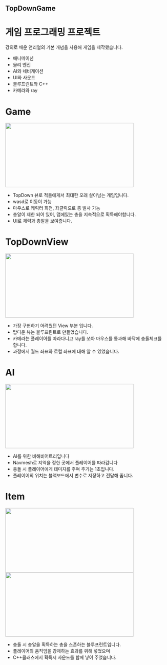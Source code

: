 ## TopDownGame

# 게임 프로그래밍 프로젝트

강의로 배운 언리얼의 기본 개념을 사용해 게임을 제작했습니다.

- 애니메이션
- 물리 엔진
- AI와 네비게이션
- UI와 사운드
- 블루프린트와 C++
- 카메라와 ray

# Game
<img src="https://user-images.githubusercontent.com/59460871/155918774-229efb95-8311-494a-8d21-c0a4da92501b.PNG"  width="400" height="200"/>

- TopDown 뷰로 적들에게서 최대한 오래 살아남는 게임입니다.
- wasd로 이동이 가능
- 마우스로 캐릭터 회전, 좌클릭으로 총 발사 가능
- 총알이 제한 되어 있어, 맵에있는 총을 지속적으로 획득해야합니다.
- UI로 체력과 총알을 보여줍니다.


# TopDownView
<img src="https://user-images.githubusercontent.com/59460871/157593218-252bce6a-96ad-4c2d-8284-fc0dd963008a.PNG"  width="400" height="200"/>

- 가장 구현하기 어려웠던 View 부분 입니다.
- 탑다운 뷰는 블루프린트로 만들었습니다.
- 카메라는 플레이어를 따라다니고 ray를 쏘아 마우스를 통과해 바닥에 충돌체크를 합니다.
- 과정에서 월드 좌표와 로컬 좌표에 대해 알 수 있었습니다.

# AI
<img src="https://user-images.githubusercontent.com/59460871/157593656-fd223e29-6038-4263-9a5a-820c3a98d838.PNG"  width="400" height="200"/>

- AI를 위한 비해비어트리입니다
- Navmesh로 지역을 정한 곳에서 플레이어를 따라갑니다
- 충돌 시 플레이어에게 데미지를 주며 주기는 1초입니다.
- 플레이어의 위치는 블랙보드에서 변수로 저장하고 전달해 줍니다.

# Item
<img src="https://user-images.githubusercontent.com/59460871/157594129-6082a833-ebd0-4e50-bf5f-156def0d132c.PNG"  width="400" height="200"/>
<img src="https://user-images.githubusercontent.com/59460871/157595619-214163b7-22b6-4876-9dfd-79db7fc7982b.PNG"  width="400" height="200"/>

- 충돌 시 총알을 획득하는 총을 스폰하는 블루프린트입니다.
- 플레이어의 움직임을 강제하는 효과를 위해 넣었으며
- C++클래스에서 획득시 사운드를 함께 넣어 주었습니다.





